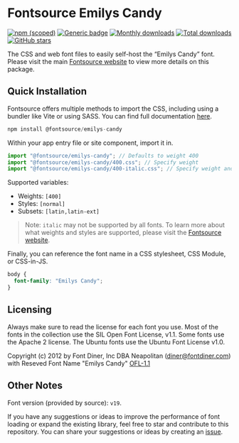 # Fontsource Emilys Candy

[![npm (scoped)](https://img.shields.io/npm/v/@fontsource/emilys-candy?color=brightgreen)](https://www.npmjs.com/package/@fontsource/emilys-candy) [![Generic badge](https://img.shields.io/badge/fontsource-passing-brightgreen)](https://github.com/fontsource/fontsource) [![Monthly downloads](https://badgen.net/npm/dm/@fontsource/emilys-candy)](https://github.com/fontsource/fontsource) [![Total downloads](https://badgen.net/npm/dt/@fontsource/emilys-candy)](https://github.com/fontsource/fontsource) [![GitHub stars](https://img.shields.io/github/stars/fontsource/fontsource.svg?style=social&label=Star)](https://github.com/fontsource/fontsource/stargazers)

The CSS and web font files to easily self-host the “Emilys Candy” font. Please visit the main [Fontsource website](https://fontsource.org/fonts/emilys-candy) to view more details on this package.

## Quick Installation

Fontsource offers multiple methods to import the CSS, including using a bundler like Vite or using SASS. You can find full documentation [here](https://fontsource.org/docs/getting-started/introduction).

```javascript
npm install @fontsource/emilys-candy
```

Within your app entry file or site component, import it in.

```javascript
import "@fontsource/emilys-candy"; // Defaults to weight 400
import "@fontsource/emilys-candy/400.css"; // Specify weight
import "@fontsource/emilys-candy/400-italic.css"; // Specify weight and style
```

Supported variables:
- Weights: `[400]`
- Styles: `[normal]`
- Subsets: `[latin,latin-ext]`

> Note: `italic` may not be supported by all fonts. To learn more about what weights and styles are supported, please visit the [Fontsource website](https://fontsource.org/fonts/emilys-candy).

Finally, you can reference the font name in a CSS stylesheet, CSS Module, or CSS-in-JS.

```css
body {
  font-family: "Emilys Candy";
}
```

## Licensing
Always make sure to read the license for each font you use. Most of the fonts in the collection use the SIL Open Font License, v1.1. Some fonts use the Apache 2 license. The Ubuntu fonts use the Ubuntu Font License v1.0.

Copyright (c) 2012 by Font Diner, Inc DBA Neapolitan (diner@fontdiner.com) with Reseved Font Name "Emilys Candy"
[OFL-1.1](http://scripts.sil.org/OFL)

## Other Notes
Font version (provided by source): `v19`.

If you have any suggestions or ideas to improve the performance of font loading or expand the existing library, feel free to star and contribute to this repository. You can share your suggestions or ideas by creating an [issue](https://github.com/fontsource/fontsource/issues).